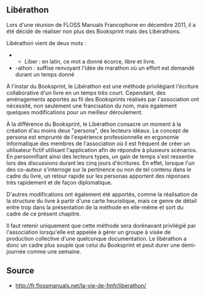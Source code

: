 
## Libérathon

Lors d'une réunion de FLOSS Manuals Francophone en décembre 2011, il a été décidé de réaliser non plus des Booksprint mais des Libérathons.

Libérathon vient de deux mots :

*   - Liber : en latin, ce mot a donné écorce, libre et livre. 
*   -athon :  suffixe renvoyant l'idée de marathon où un effort est demandé durant un temps donné

À l'instar du Booksprint,  le Libérathon est une méthode privilégiant l'écriture collaborative d'un livre en un temps très court. Cependant, des aménagements apportés au fil des Booksprints réalisés par l'association ont nécessité, non seulement une francisation du nom, mais également quelques modifications pour un meilleur déroulement.

À la différence du Booksprint, le Libérathon consacre un moment à la création d'au moins deux "persona", des lecteurs idéaux. Le concept de persona est emprunté de l'expérience professionnelle en ergonomie informatique des membres de l'association où il est fréquent de créer un utilisateur fictif utilisant l'application afin de répondre à plusieurs scénarios. En personnifiant ainsi des lecteurs types, un gain de temps s'est ressentie lors des discussions durant les cinq jours d'écritures. En effet, lorsque l'un des co-auteur s'interroge sur la pertinence ou non de tel contenu dans le cadre du livre, un retour rapide sur les personas apportent des réponses très rapidement et de façon diplomatique.

D'autres modifications ont également été apportés, comme la réalisation de la structure du livre à partir d'une carte heuristique, mais ce genre de détail entre trop dans la présentation de la méthode en elle-même et sort du cadre de ce présent chapitre.

Il faut retenir uniquement  que cette méthode sera dorénavant privilégié par l'association lorsqu'elle est appelée à gérer un groupe à visée de production collective d'une quelconque documentation. Le libérathon a donc un cadre plus souple que celui du Booksprint et peut durer une demi-journée comme une semaine.

## Source

* http://fr.flossmanuals.net/la-vie-de-fmfr/liberathon/